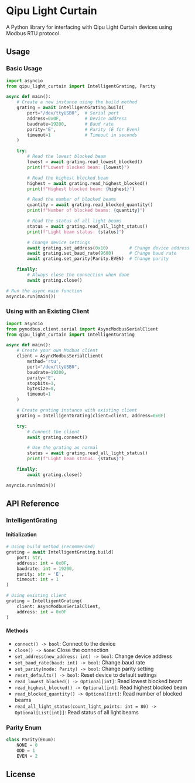 # Qipu Light Curtain

A Python library for interfacing with Qipu Light Curtain devices using Modbus RTU protocol.

## Usage

### Basic Usage

```python
import asyncio
from qipu_light_curtain import IntelligentGrating, Parity

async def main():
    # Create a new instance using the build method
    grating = await IntelligentGrating.build(
        port="/dev/ttyUSB0",  # Serial port
        address=0x0F,         # Device address
        baudrate=19200,       # Baud rate
        parity='E',           # Parity (E for Even)
        timeout=1             # Timeout in seconds
    )

    try:
        # Read the lowest blocked beam
        lowest = await grating.read_lowest_blocked()
        print(f"Lowest blocked beam: {lowest}")

        # Read the highest blocked beam
        highest = await grating.read_highest_blocked()
        print(f"Highest blocked beam: {highest}")

        # Read the number of blocked beams
        quantity = await grating.read_blocked_quantity()
        print(f"Number of blocked beams: {quantity}")

        # Read the status of all light beams
        status = await grating.read_all_light_status()
        print(f"Light beam status: {status}")

        # Change device settings
        await grating.set_address(0x10)        # Change device address
        await grating.set_baud_rate(9600)      # Change baud rate
        await grating.set_parity(Parity.EVEN)  # Change parity

    finally:
        # Always close the connection when done
        await grating.close()

# Run the async main function
asyncio.run(main())
```

### Using with an Existing Client

```python
import asyncio
from pymodbus.client.serial import AsyncModbusSerialClient
from qipu_light_curtain import IntelligentGrating

async def main():
    # Create your own Modbus client
    client = AsyncModbusSerialClient(
        method='rtu',
        port="/dev/ttyUSB0",
        baudrate=19200,
        parity='E',
        stopbits=1,
        bytesize=8,
        timeout=1
    )

    # Create grating instance with existing client
    grating = IntelligentGrating(client=client, address=0x0F)

    try:
        # Connect the client
        await grating.connect()

        # Use the grating as normal
        status = await grating.read_all_light_status()
        print(f"Light beam status: {status}")

    finally:
        await grating.close()

asyncio.run(main())
```

## API Reference

### IntelligentGrating

#### Initialization

```python
# Using build method (recommended)
grating = await IntelligentGrating.build(
    port: str,
    address: int = 0x0F,
    baudrate: int = 19200,
    parity: str = 'E',
    timeout: int = 1
)

# Using existing client
grating = IntelligentGrating(
    client: AsyncModbusSerialClient,
    address: int = 0x0F
)
```

#### Methods

- `connect() -> bool`: Connect to the device
- `close() -> None`: Close the connection
- `set_address(new_address: int) -> bool`: Change device address
- `set_baud_rate(baud: int) -> bool`: Change baud rate
- `set_parity(mode: Parity) -> bool`: Change parity setting
- `reset_defaults() -> bool`: Reset device to default settings
- `read_lowest_blocked() -> Optional[int]`: Read lowest blocked beam
- `read_highest_blocked() -> Optional[int]`: Read highest blocked beam
- `read_blocked_quantity() -> Optional[int]`: Read number of blocked beams
- `read_all_light_status(count_light_points: int = 80) -> Optional[List[int]]`: Read status of all light beams

### Parity Enum

```python
class Parity(Enum):
    NONE = 0
    ODD = 1
    EVEN = 2
```

## License

